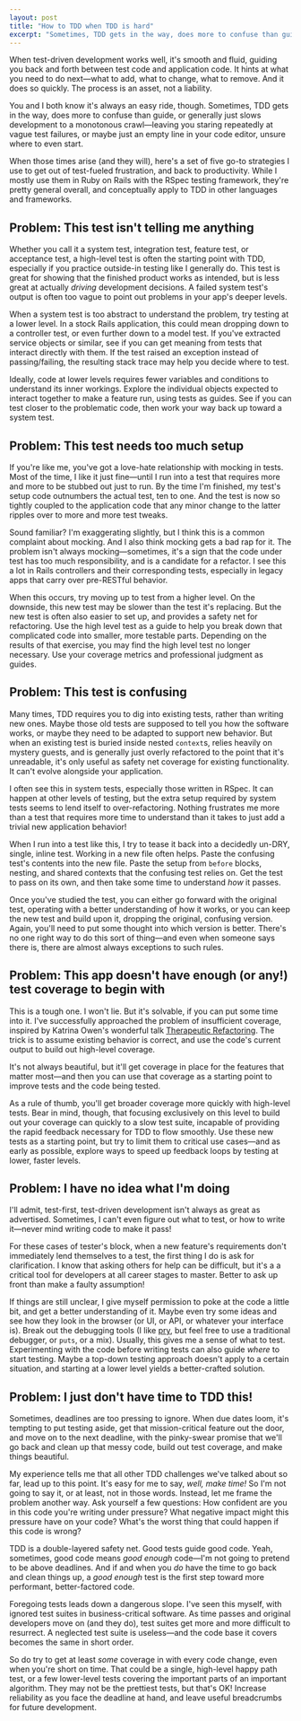 ```yaml
---
layout: post
title: "How to TDD when TDD is hard"
excerpt: "Sometimes, TDD gets in the way, does more to confuse than guide, or generally just slows development to a monotonous crawl. Here's a set of five go-to strategies I use to get out of test-fueled frustration, and back to productivity."
---
```


When test-driven development works well, it's smooth and fluid, guiding you back and forth between test code and application code. It hints at what you need to do next—what to add, what to change, what to remove. And it does so quickly. The process is an asset, not a liability.

You and I both know it's always an easy ride, though. Sometimes, TDD gets in the way, does more to confuse than guide, or generally just slows development to a monotonous crawl—leaving you staring repeatedly at vague test failures, or maybe just an empty line in your code editor, unsure where to even start.

When those times arise (and they will), here's a set of five go-to strategies I use to get out of test-fueled frustration, and back to productivity. While I mostly use them in Ruby on Rails with the RSpec testing framework, they're pretty general overall, and conceptually apply to TDD in other languages and frameworks.

## Problem: This test isn't telling me anything

Whether you call it a system test, integration test, feature test, or acceptance test, a high-level test is often the starting point with TDD, especially if you practice outside-in testing like I generally do. This test is great for showing that the finished product works as intended, but is less great at actually _driving_ development decisions. A failed system test's output is often too vague to point out problems in your app's deeper levels.

When a system test is too abstract to understand the problem, try testing at a lower level. In a stock Rails application, this could mean dropping down to a controller test, or even further down to a model test. If you've extracted service objects or similar, see if you can get meaning from tests that interact directly with them. If the test raised an exception instead of passing/failing, the resulting stack trace may help you decide where to test.

Ideally, code at lower levels requires fewer variables and conditions to understand its inner workings. Explore the individual objects expected to interact together to make a feature run, using tests as guides. See if you can test closer to the problematic code, then work your way back up toward a system test.

## Problem: This test needs too much setup

If you're like me, you've got a love-hate relationship with mocking in tests. Most of the time, I like it just fine—until I run into a test that requires more and more to be stubbed out just to run. By the time I'm finished, my test's setup code outnumbers the actual test, ten to one. And the test is now so tightly coupled to the application code that any minor change to the latter ripples over to more and more test tweaks.

Sound familiar? I'm exaggerating slightly, but I think this is a common complaint about mocking. And I also think mocking gets a bad rap for it. The problem isn't always mocking—sometimes, it's a sign that the code under test has too much responsibility, and is a candidate for a refactor. I see this a lot in Rails controllers and their corresponding tests, especially in legacy apps that carry over pre-RESTful behavior.

When this occurs, try moving up to test from a higher level. On the downside, this new test may be slower than the test it's replacing. But the new test is often also easier to set up, and provides a safety net for refactoring. Use the high level test as a guide to help you break down that complicated code into smaller, more testable parts. Depending on the results of that exercise, you may find the high level test no longer necessary. Use your coverage metrics and professional judgment as guides.

## Problem: This test is confusing

Many times, TDD requires you to dig into existing tests, rather than writing new ones. Maybe those old tests are supposed to tell you how the software works, or maybe they need to be adapted to support new behavior. But when an existing test is buried inside nested `context`s, relies heavily on mystery guests, and is generally just overly refactored to the point that it's unreadable, it's only useful as safety net coverage for existing functionality. It can't evolve alongside your application.

I often see this in system tests, especially those written in RSpec. It can happen at other levels of testing, but the extra setup required by system tests seems to lend itself to over-refactoring. Nothing frustrates me more than a test that requires more time to understand than it takes to just add a trivial new application behavior!

When I run into a test like this, I try to tease it back into a decidedly un-DRY, single, inline test. Working in a new file often helps. Paste the confusing test's contents into the new file. Paste the setup from `before` blocks, nesting, and shared contexts that the confusing test relies on. Get the test to pass on its own, and then take some time to understand _how_ it passes.

Once you've studied the test, you can either go forward with the original test, operating with a better understanding of how it works, or you can keep the new test and build upon it, dropping the original, confusing version. Again, you'll need to put some thought into which version is better. There's no one right way to do this sort of thing—and even when someone says there is, there are almost always exceptions to such rules.

## Problem: This app doesn't have enough (or any!) test coverage to begin with

This is a tough one. I won't lie. But it's solvable, if you can put some time into it. I've successfully approached the problem of insufficient coverage, inspired by Katrina Owen's wonderful talk [Therapeutic Refactoring](https://www.youtube.com/watch?v=J4dlF0kcThQ). The trick is to assume existing behavior is correct, and use the code's current output to build out high-level coverage.

It's not always beautiful, but it'll get coverage in place for the features that matter most—and then you can use that coverage as a starting point to improve tests and the code being tested.

As a rule of thumb, you'll get broader coverage more quickly with high-level tests. Bear in mind, though, that focusing exclusively on this level to build out your coverage can quickly to a slow test suite, incapable of providing the rapid feedback necessary for TDD to flow smoothly. Use these new tests as a starting point, but try to limit them to critical use cases—and as early as possible, explore ways to speed up feedback loops by testing at lower, faster levels.

## Problem: I have no idea what I'm doing

I'll admit, test-first, test-driven development isn't always as great as advertised. Sometimes, I can't even figure out what to test, or how to write it—never mind writing code to make it pass!

For these cases of tester's block, when a new feature's requirements don't immediately lend themselves to a test, the first thing I do is ask for clarification. I know that asking others for help can be difficult, but it's a a critical tool for developers at all career stages to master. Better to ask up front than make a faulty assumption!

If things are still unclear, I give myself permission to poke at the code a little bit, and get a better understanding of it. Maybe even try some ideas and see how they look in the browser (or UI, or API, or whatever your interface is). Break out the debugging tools (I like [pry](https://pryrepl.org), but feel free to use a traditional debugger, or `puts`, or a mix). Usually, this gives me a sense of what to test. Experimenting with the code before writing tests can also guide _where_ to start testing. Maybe a top-down testing approach doesn't apply to a certain situation, and starting at a lower level yields a better-crafted solution.

## Problem: I just don't have time to TDD this!

Sometimes, deadlines are too pressing to ignore. When due dates loom, it's tempting to put testing aside, get that mission-critical feature out the door, and move on to the next deadline, with the pinky-swear promise that we'll go back and clean up that messy code, build out test coverage, and make things beautiful.

My experience tells me that all other TDD challenges we've talked about so far, lead up to this point. It's easy for me to say, _well, make time!_ So I'm not going to say it, or at least, not in those words. Instead, let me frame the problem another way. Ask yourself a few questions: How confident are you in this code you're writing under pressure? What negative impact might this pressure have on your code? What's the worst thing that could happen if this code is wrong?

TDD is a double-layered safety net. Good tests guide good code. Yeah, sometimes, good code means _good enough_ code—I'm not going to pretend to be above deadlines. And if and when you _do_ have the time to go back and clean things up, a _good enough_ test is the first step toward more performant, better-factored code.

Foregoing tests leads down a dangerous slope. I've seen this myself, with ignored test suites in business-critical software. As time passes and original developers move on (and they do), test suites get more and more difficult to resurrect. A neglected test suite is useless—and the code base it covers becomes the same in short order.

So do try to get at least _some_ coverage in with every code change, even when you're short on time. That could be a single, high-level happy path test, or a few lower-level tests covering the important parts of an important algorithm. They may not be the prettiest tests, but that's OK! Increase reliability as you face the deadline at hand, and leave useful breadcrumbs for future development.
